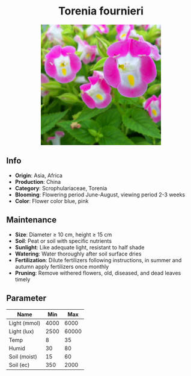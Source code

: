 <h1 align='center'>Torenia fournieri</h1>
<p align="center">
    <img 
        align='center'
        width='320'
        src="../images/torenia fournieri.png" 
        alt='Torenia fournieri' />
</p>

## Info

 - **Origin**: Asia, Africa
 - **Production**: China
 - **Category**: Scrophulariaceae, Torenia
 - **Blooming**: Flowering period June-August, viewing period 2-3 weeks
 - **Color**: Flower color blue, pink

## Maintenance

 - **Size**: Diameter ≥ 10 cm, height ≥ 15 cm
 - **Soil**: Peat or soil with specific nutrients
 - **Sunlight**: Like adequate light, resistant to half shade
 - **Watering**: Water thoroughly after soil surface dries
 - **Fertilization**: Dilute fertilizers following instructions, in summer and autumn apply fertilizers once monthly
 - **Pruning**: Remove withered flowers, old, diseased, and dead leaves timely

## Parameter

| Name         | Min  | Max   |
|--------------|------|-------|
| Light (mmol) | 4000 | 6000  |
| Light (lux)  | 2500 | 60000 |
| Temp         | 8    | 35    |
| Humid        | 30   | 80    |
| Soil (moist) | 15   | 60    |
| Soil (ec)    | 350  | 2000  |